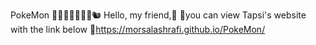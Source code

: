 PokeMon 🦕🦄🐼🐰🙈🐘🦒🐿️
Hello, my friend,🙂 📍you can view Tapsi's website with the link below 🔗https://morsalashrafi.github.io/PokeMon/
